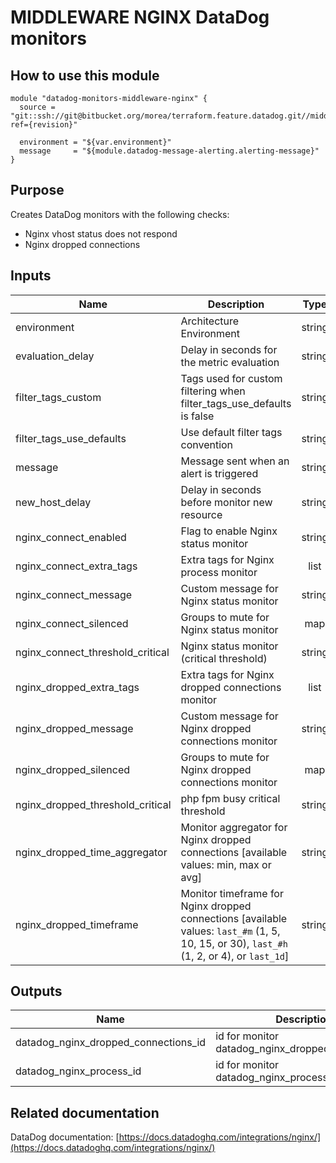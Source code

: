 # MIDDLEWARE NGINX DataDog monitors

## How to use this module

```
module "datadog-monitors-middleware-nginx" {
  source = "git::ssh://git@bitbucket.org/morea/terraform.feature.datadog.git//middleware/nginx?ref={revision}"

  environment = "${var.environment}"
  message     = "${module.datadog-message-alerting.alerting-message}"
}

```

## Purpose

Creates DataDog monitors with the following checks:

- Nginx vhost status does not respond
- Nginx dropped connections

## Inputs

| Name | Description | Type | Default | Required |
|------|-------------|:----:|:-----:|:-----:|
| environment | Architecture Environment | string | - | yes |
| evaluation_delay | Delay in seconds for the metric evaluation | string | `15` | no |
| filter_tags_custom | Tags used for custom filtering when filter_tags_use_defaults is false | string | `*` | no |
| filter_tags_use_defaults | Use default filter tags convention | string | `true` | no |
| message | Message sent when an alert is triggered | string | - | yes |
| new_host_delay | Delay in seconds before monitor new resource | string | `300` | no |
| nginx_connect_enabled | Flag to enable Nginx status monitor | string | `true` | no |
| nginx_connect_extra_tags | Extra tags for Nginx process monitor | list | `<list>` | no |
| nginx_connect_message | Custom message for Nginx status monitor | string | `` | no |
| nginx_connect_silenced | Groups to mute for Nginx status monitor | map | `<map>` | no |
| nginx_connect_threshold_critical | Nginx status monitor (critical threshold) | string | `1.1754943508222875e-38` | no |
| nginx_dropped_extra_tags | Extra tags for Nginx dropped connections monitor | list | `<list>` | no |
| nginx_dropped_message | Custom message for Nginx dropped connections monitor | string | `` | no |
| nginx_dropped_silenced | Groups to mute for Nginx dropped connections monitor | map | `<map>` | no |
| nginx_dropped_threshold_critical | php fpm busy critical threshold | string | `0` | no |
| nginx_dropped_time_aggregator | Monitor aggregator for Nginx dropped connections [available values: min, max or avg] | string | `min` | no |
| nginx_dropped_timeframe | Monitor timeframe for Nginx dropped connections [available values: `last_#m` (1, 5, 10, 15, or 30), `last_#h` (1, 2, or 4), or `last_1d`] | string | `last_5m` | no |

## Outputs

| Name | Description |
|------|-------------|
| datadog_nginx_dropped_connections_id | id for monitor datadog_nginx_dropped_connections |
| datadog_nginx_process_id | id for monitor datadog_nginx_process |

## Related documentation

DataDog documentation: [https://docs.datadoghq.com/integrations/nginx/](https://docs.datadoghq.com/integrations/nginx/)
